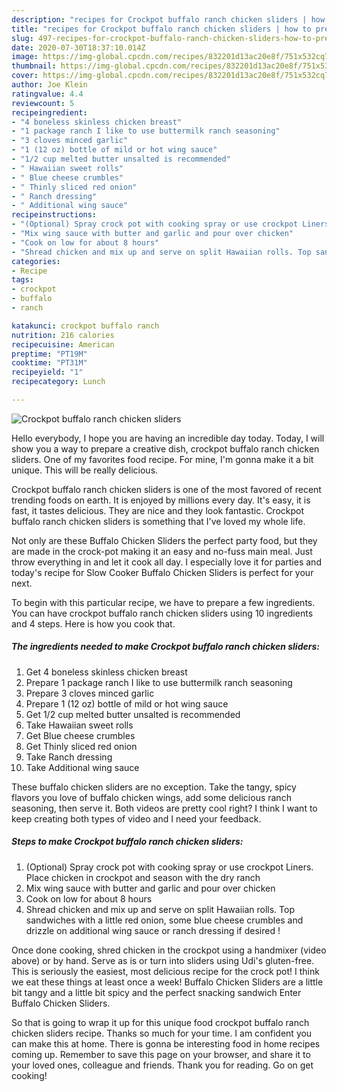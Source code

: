 ```yaml
---
description: "recipes for Crockpot buffalo ranch chicken sliders | how to prepare Crockpot buffalo ranch chicken sliders"
title: "recipes for Crockpot buffalo ranch chicken sliders | how to prepare Crockpot buffalo ranch chicken sliders"
slug: 497-recipes-for-crockpot-buffalo-ranch-chicken-sliders-how-to-prepare-crockpot-buffalo-ranch-chicken-sliders
date: 2020-07-30T18:37:10.014Z
image: https://img-global.cpcdn.com/recipes/832201d13ac20e8f/751x532cq70/crockpot-buffalo-ranch-chicken-sliders-recipe-main-photo.jpg
thumbnail: https://img-global.cpcdn.com/recipes/832201d13ac20e8f/751x532cq70/crockpot-buffalo-ranch-chicken-sliders-recipe-main-photo.jpg
cover: https://img-global.cpcdn.com/recipes/832201d13ac20e8f/751x532cq70/crockpot-buffalo-ranch-chicken-sliders-recipe-main-photo.jpg
author: Joe Klein
ratingvalue: 4.4
reviewcount: 5
recipeingredient:
- "4 boneless skinless chicken breast"
- "1 package ranch I like to use buttermilk ranch seasoning"
- "3 cloves minced garlic"
- "1 (12 oz) bottle of mild or hot wing sauce"
- "1/2 cup melted butter unsalted is recommended"
- " Hawaiian sweet rolls"
- " Blue cheese crumbles"
- " Thinly sliced red onion"
- " Ranch dressing"
- " Additional wing sauce"
recipeinstructions:
- "(Optional) Spray crock pot with cooking spray or use crockpot Liners. Place chicken in crockpot and season with the dry ranch"
- "Mix wing sauce with butter and garlic and pour over chicken"
- "Cook on low for about 8 hours"
- "Shread chicken and mix up and serve on split Hawaiian rolls. Top sandwiches with a little red onion, some blue cheese crumbles and drizzle on additional wing sauce or ranch dressing if desired !"
categories:
- Recipe
tags:
- crockpot
- buffalo
- ranch

katakunci: crockpot buffalo ranch 
nutrition: 216 calories
recipecuisine: American
preptime: "PT19M"
cooktime: "PT31M"
recipeyield: "1"
recipecategory: Lunch

---
```



![Crockpot buffalo ranch chicken sliders](https://img-global.cpcdn.com/recipes/832201d13ac20e8f/751x532cq70/crockpot-buffalo-ranch-chicken-sliders-recipe-main-photo.jpg)

Hello everybody, I hope you are having an incredible day today. Today, I will show you a way to prepare a creative dish, crockpot buffalo ranch chicken sliders. One of my favorites food recipe. For mine, I'm gonna make it a bit unique. This will be really delicious.

Crockpot buffalo ranch chicken sliders is one of the most favored of recent trending foods on earth. It is enjoyed by millions every day. It's easy, it is fast, it tastes delicious. They are nice and they look fantastic. Crockpot buffalo ranch chicken sliders is something that I've loved my whole life.

Not only are these Buffalo Chicken Sliders the perfect party food, but they are made in the crock-pot making it an easy and no-fuss main meal. Just throw everything in and let it cook all day. I especially love it for parties and today&#39;s recipe for Slow Cooker Buffalo Chicken Sliders is perfect for your next.


To begin with this particular recipe, we have to prepare a few ingredients. You can have crockpot buffalo ranch chicken sliders using 10 ingredients and 4 steps. Here is how you cook that.

<!--inarticleads1-->

##### The ingredients needed to make Crockpot buffalo ranch chicken sliders:

1. Get 4 boneless skinless chicken breast
1. Prepare 1 package ranch I like to use buttermilk ranch seasoning
1. Prepare 3 cloves minced garlic
1. Prepare 1 (12 oz) bottle of mild or hot wing sauce
1. Get 1/2 cup melted butter unsalted is recommended
1. Take  Hawaiian sweet rolls
1. Get  Blue cheese crumbles
1. Get  Thinly sliced red onion
1. Take  Ranch dressing
1. Take  Additional wing sauce


These buffalo chicken sliders are no exception. Take the tangy, spicy flavors you love of buffalo chicken wings, add some delicious ranch seasoning, then serve it. Both videos are pretty cool right? I think I want to keep creating both types of video and I need your feedback. 

<!--inarticleads2-->

##### Steps to make Crockpot buffalo ranch chicken sliders:

1. (Optional) Spray crock pot with cooking spray or use crockpot Liners. Place chicken in crockpot and season with the dry ranch
1. Mix wing sauce with butter and garlic and pour over chicken
1. Cook on low for about 8 hours
1. Shread chicken and mix up and serve on split Hawaiian rolls. Top sandwiches with a little red onion, some blue cheese crumbles and drizzle on additional wing sauce or ranch dressing if desired !


Once done cooking, shred chicken in the crockpot using a handmixer (video above) or by hand. Serve as is or turn into sliders using Udi&#39;s gluten-free. This is seriously the easiest, most delicious recipe for the crock pot! I think we eat these things at least once a week! Buffalo Chicken Sliders are a little bit tangy and a little bit spicy and the perfect snacking sandwich Enter Buffalo Chicken Sliders. 

So that is going to wrap it up for this unique food crockpot buffalo ranch chicken sliders recipe. Thanks so much for your time. I am confident you can make this at home. There is gonna be interesting food in home recipes coming up. Remember to save this page on your browser, and share it to your loved ones, colleague and friends. Thank you for reading. Go on get cooking!
